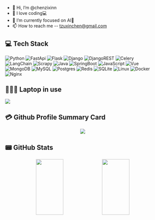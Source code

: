 - 👋 Hi, I’m @chenzixinn
- 👀 I love coding💻
- 🌱 I’m currently focused on AI🤖
- 📫 How to reach me -- tzuxinchen@gmail.com


<p>
	
## 💻 Tech Stack
	
![Python](https://img.shields.io/badge/python-3670A0?style=for-the-badge&logo=python&logoColor=ffdd54)
![FastApi](https://img.shields.io/badge/FastAPI-005571?style=for-the-badge&logo=fastapi)
![Flask](https://img.shields.io/badge/Flask-%23092E20.svg?style=for-the-badge&logo=flask&logoColor=white)
![Django](https://img.shields.io/badge/Django-092E20?style=for-the-badge&logo=django&logoColor=green)
![DjangoREST](https://img.shields.io/badge/DJANGO-REST-ff1709?style=for-the-badge&logo=django&logoColor=white&color=ff1709&labelColor=gray)
![Celery](https://img.shields.io/static/v1?style=for-the-badge&message=Celery&color=37814A&logo=Celery&logoColor=FFFFFF&label)
![LangChain](https://img.shields.io/badge/Langchain-%23092E20.svg?style=for-the-badge&logo=langchain&logoColor=white)
![Scrapy](https://img.shields.io/badge/Scrapy-%23000000.svg?style=for-the-badge&logo=scrapy&logoColor=white)
![Java](https://img.shields.io/badge/java-%23ED8B00.svg?style=for-the-badge&logo=openjdk&logoColor=white)
![SpringBoot](https://img.shields.io/badge/SpringBoot-%23323330.svg?style=for-the-badge&logo=springboot&logocolor=white)
![JavaScript](https://img.shields.io/badge/javascript-%23323330.svg?style=for-the-badge&logo=javascript&logoColor=%23F7DF1E)
![Vue](https://img.shields.io/badge/Vue.js-35495E?style=for-the-badge&logo=vuedotjs&logoColor=4FC08D)
![MongoDB](https://img.shields.io/badge/MongoDB-%234ea94b.svg?style=for-the-badge&logo=mongodb&logoColor=white)
![MySQL](https://img.shields.io/badge/mysql-%2300f.svg?style=for-the-badge&logo=mysql&logoColor=white)
![Postgres](https://img.shields.io/badge/postgres-%23316192.svg?style=for-the-badge&logo=postgresql&logoColor=white)
![Redis](https://img.shields.io/badge/redis-%23eb5444.svg?style=for-the-badge&logo=redis&logoColor=white)
![SQLite](https://img.shields.io/badge/sqlite-%2307405e.svg?style=for-the-badge&logo=sqlite&logoColor=white)
![Linux](https://img.shields.io/badge/Linux-FCC624?style=for-the-badge&logo=linux&logoColor=black)
![Docker](https://img.shields.io/badge/docker-%230db7ed.svg?style=for-the-badge&logo=docker&logoColor=white)
![Nginx](https://img.shields.io/badge/Nginx-009639?logo=nginx&logoColor=white&style=for-the-badge)


## 👨🏻‍💻 Laptop in use 
<img src="https://img.shields.io/badge/Apple-MacBook_Pro_2021-333333?style=for-the-badge&logo=apple&logoColor=white"/>

## 💳 Github Profile Summary Card
<p align="center">
  <img src="https://github-profile-summary-cards.vercel.app/api/cards/profile-details?username=chenzixinn&theme=vue"/>
</p>

## 📟 GitHub Stats
<p align="center">
	<img width="42%" height="180px" src="https://github-readme-stats.vercel.app/api?username=chenzixinn&show_icons=true&theme=vue" />
	<img width="42%" height="180px" src="http://github-profile-summary-cards.vercel.app/api/cards/productive-time?username=chenzixinn&theme=vue&utcOffset=8" />
</p>
